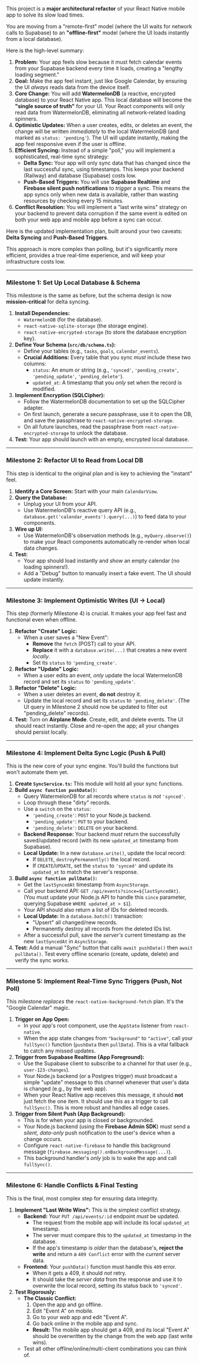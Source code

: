 This project is a **major architectural refactor** of your React Native mobile app to solve its slow load times.

You are moving from a "remote-first" model (where the UI waits for network calls to Supabase) to an **"offline-first"** model (where the UI loads instantly from a local database).

Here is the high-level summary:

1.  **Problem:** Your app feels slow because it must fetch calendar events from your Supabase backend every time it loads, creating a "lengthy loading segment."
2.  **Goal:** Make the app feel instant, just like Google Calendar, by ensuring the UI *always* reads data from the device itself.
3.  **Core Change:** You will add **WatermelonDB** (a reactive, encrypted database) to your React Native app. This local database will become the **"single source of truth"** for your UI. Your React components will only read data from WatermelonDB, eliminating all network-related loading spinners.
4.  **Optimistic Updates:** When a user creates, edits, or deletes an event, the change will be written *immediately* to the local WatermelonDB (and marked as `status: 'pending'`). The UI will update instantly, making the app feel responsive even if the user is offline.
5.  **Efficient Syncing:** Instead of a simple "poll," you will implement a sophisticated, real-time sync strategy:
    * **Delta Sync:** Your app will only sync data that has changed since the last successful sync, using timestamps. This keeps your backend (Railway) and database (Supabase) costs low.
    * **Push-Based Triggers:** You will use **Supabase Realtime** and **Firebase silent push notifications** to *trigger* a sync. This means the app syncs only when new data is available, rather than wasting resources by checking every 15 minutes.
6.  **Conflict Resolution:** You will implement a "last write wins" strategy on your backend to prevent data corruption if the same event is edited on both your web app and mobile app before a sync can occur.

Here is the updated implementation plan, built around your two caveats: **Delta Syncing** and **Push-Based Triggers**.

This approach is more complex than polling, but it's significantly more efficient, provides a true real-time experience, and will keep your infrastructure costs low.

---

### Milestone 1: Set Up Local Database & Schema

This milestone is the same as before, but the schema design is now **mission-critical** for delta syncing.

1.  **Install Dependencies:**
    * `WatermelonDB` (for the database).
    * `react-native-sqlite-storage` (the storage engine).
    * `react-native-encrypted-storage` (to store the database encryption key).
2.  **Define Your Schema (`src/db/schema.ts`):**
    * Define your tables (e.g., `tasks`, `goals`, `calendar_events`).
    * **Crucial Additions:** Every table that you sync *must* include these two columns:
        * `status`: An enum or string (e.g., `'synced'`, `'pending_create'`, `'pending_update'`, `'pending_delete'`).
        * `updated_at`: A timestamp that you *only* set when the record is modified.
3.  **Implement Encryption (SQLCipher):**
    * Follow the WatermelonDB documentation to set up the SQLCipher adapter.
    * On first launch, generate a secure passphrase, use it to open the DB, and save the passphrase to `react-native-encrypted-storage`.
    * On all future launches, read the passphrase from `react-native-encrypted-storage` to unlock the database.
4.  **Test:** Your app should launch with an empty, encrypted local database.

---

### Milestone 2: Refactor UI to Read from Local DB

This step is identical to the original plan and is key to achieving the "instant" feel.

1.  **Identify a Core Screen:** Start with your main `CalendarView`.
2.  **Query the Database:**
    * Unplug your UI from your API.
    * Use WatermelonDB's reactive query API (e.g., `database.get('calendar_events').query(...)`) to feed data to your components.
3.  **Wire up UI:**
    * Use WatermelonDB's observation methods (e.g., `myQuery.observe()`) to make your React components automatically re-render when local data changes.
4.  **Test:**
    * Your app should load instantly and show an empty calendar (no loading spinners!).
    * Add a "Debug" button to manually insert a fake event. The UI should update instantly.

---

### Milestone 3: Implement Optimistic Writes (UI → Local)

This step (formerly Milestone 4) is crucial. It makes your app feel fast and functional even when offline.

1.  **Refactor "Create" Logic:**
    * When a user saves a "New Event":
        * **Remove** the `fetch` (POST) call to your API.
        * **Replace** it with a `database.write(...)` that creates a new event *locally*.
        * Set its `status` to `'pending_create'`.
2.  **Refactor "Update" Logic:**
    * When a user edits an event, *only* update the local WatermelonDB record and set its `status` to `'pending_update'`.
3.  **Refactor "Delete" Logic:**
    * When a user deletes an event, **do not** destroy it.
    * Update the local record and set its `status` to `'pending_delete'`. (The UI query in Milestone 2 should now be updated to filter out "pending_delete" records).
4.  **Test:** Turn on **Airplane Mode**. Create, edit, and delete events. The UI should react instantly. Close and re-open the app; all your changes should persist locally.

---

### Milestone 4: Implement Delta Sync Logic (Push & Pull)

This is the new core of your sync engine. You'll build the functions but won't automate them yet.

1.  **Create `SyncService.ts`:** This module will hold all your sync functions.
2.  **Build `async function pushData()`:**
    * Query WatermelonDB for all records where `status` is *not* `'synced'`.
    * Loop through these "dirty" records.
    * Use a `switch` on the `status`:
        * `'pending_create'`: `POST` to your Node.js backend.
        * `'pending_update'`: `PUT` to your backend.
        * `'pending_delete'`: `DELETE` on your backend.
    * **Backend Response:** Your backend *must* return the successfully saved/updated record (with its new `updated_at` timestamp from Supabase).
    * **Local Update:** In a new `database.write()`, update the local record:
        * If `DELETE`, `destroyPermanently()` the local record.
        * If `CREATE`/`UPDATE`, set the `status` to `'synced'` and update its `updated_at` to match the server's response.
3.  **Build `async function pullData()`:**
    * Get the `lastSyncedAt` timestamp from `AsyncStorage`.
    * Call your backend API: `GET /api/events?since=${lastSyncedAt}`. (You must update your Node.js API to handle this `since` parameter, querying Supabase `WHERE updated_at > $1`).
    * Your API should also return a list of IDs for deleted records.
    * **Local Update:** In a `database.batch()` transaction:
        * "Upsert" all changed/new records.
        * Permanently destroy all records from the deleted IDs list.
    * After a successful pull, save the *server's* current timestamp as the new `lastSyncedAt` in `AsyncStorage`.
4.  **Test:** Add a manual "Sync" button that calls `await pushData()` then `await pullData()`. Test every offline scenario (create, update, delete) and verify the sync works.

---

### Milestone 5: Implement Real-Time Sync Triggers (Push, Not Poll)

This milestone *replaces* the `react-native-background-fetch` plan. It's the "Google Calendar" magic.

1.  **Trigger on App Open:**
    * In your app's root component, use the `AppState` listener from `react-native`.
    * When the app state changes from `"background"` to `"active"`, call your `fullSync()` function (`pushData` then `pullData`). This is a vital fallback to catch any missed updates.
2.  **Trigger from Supabase Realtime (App Foreground):**
    * Use the Supabase client to subscribe to a channel for that user (e.g., `user-123-changes`).
    * Your Node.js backend (or a Postgres trigger) must broadcast a simple "update" message to this channel whenever that user's data is changed (e.g., by the web app).
    * When your React Native app receives this message, it should **not** just fetch the one item. It should use this as a trigger to call `fullSync()`. This is more robust and handles all edge cases.
3.  **Trigger from Silent Push (App Background):**
    * This is for when your app is closed or backgrounded.
    * Your Node.js backend (using the **Firebase Admin SDK**) must send a *silent, data-only* push notification to the user's device when a change occurs.
    * Configure `react-native-firebase` to handle this background message (`firebase.messaging().onBackgroundMessage(...)`).
    * This background handler's *only* job is to wake the app and call `fullSync()`.

---

### Milestone 6: Handle Conflicts & Final Testing

This is the final, most complex step for ensuring data integrity.

1.  **Implement "Last Write Wins":** This is the simplest conflict strategy.
    * **Backend:** Your `PUT /api/events/:id` endpoint *must* be updated.
        * The request from the mobile app will include its local `updated_at` timestamp.
        * The server must compare this to the `updated_at` timestamp in the database.
        * If the app's timestamp is *older* than the database's, **reject the write** and return a `409 Conflict` error with the *current* server data.
    * **Frontend:** Your `pushData()` function must handle this `409` error.
        * When it gets a 409, it should *not* retry.
        * It should take the *server data* from the response and use it to overwrite the local record, setting its status back to `'synced'`.
2.  **Test Rigorously:**
    * **The Classic Conflict:**
        1.  Open the app and go offline.
        2.  Edit "Event A" on mobile.
        3.  Go to your *web* app and edit "Event A".
        4.  Go back online in the mobile app and sync.
        * **Result:** The mobile app should get a 409, and its local "Event A" should be overwritten by the change from the web app (last write wins).
    * Test all other offline/online/multi-client combinations you can think of.